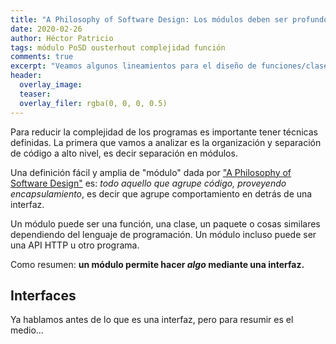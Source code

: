 ```yaml
---
title: "A Philosophy of Software Design: Los módulos deben ser profundos"
date: 2020-02-26
author: Héctor Patricio
tags: módulo PoSD ousterhout complejidad función
comments: true
excerpt: "Veamos algunos lineamientos para el diseño de funciones/clases/módulos que ayudarán a reducir la complejidad de tus sistemas de software."
header:
  overlay_image: 
  teaser: 
  overlay_filer: rgba(0, 0, 0, 0.5)
---
```


Para reducir la complejidad de los programas es importante tener técnicas definidas. La primera que vamos a analizar es la organización y separación de código a alto nivel, es decir separación en módulos.

Una definición fácil y amplia de "módulo" dada por ["A Philosophy of Software Design"](https://amzn.to/2H92nwA) es: _todo aquello que agrupe código, proveyendo encapsulamiento_, es decir que agrupe comportamiento en detrás de una interfaz.

Un módulo puede ser una función, una clase, un paquete o cosas similares dependiendo del lenguaje de programación. Un módulo incluso puede ser una API HTTP u otro programa.

Como resumen: **un módulo permite hacer _algo_ mediante una interfaz.**

## Interfaces

Ya hablamos antes de lo que es una interfaz, pero para resumir es el medio...
